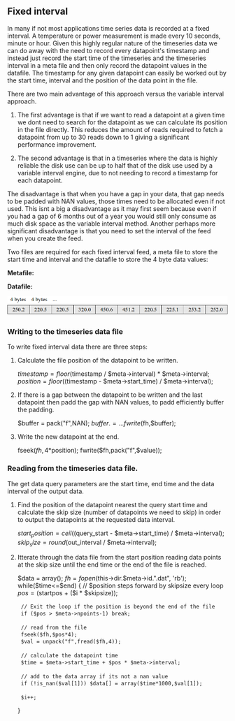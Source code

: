 ## Fixed interval

In many if not most applications time series data is recorded at a fixed interval. A temperature or power measurement is made every 10 seconds, minute or hour. Given this highly regular nature of the timeseries data we can do away with the need to record every datapoint's timestamp and instead just record the start time of the timeseries and the timeseries interval in a meta file and then only record the datapoint values in the datafile. The timestamp for any given datapoint can easily be worked out by the start time, interval and the position of the data point in the file.

There are two main advantage of this approach versus the variable interval approach. 

1. The first advantage is that if we want to read a datapoint at a given time we dont need to search for the datapoint as we can calculate its position in the file directly. This reduces  the amount of reads required to fetch a datapoint from up to 30 reads down to 1 giving a significant performance improvement.

2. The second advantage is that in a timeseries where the data is highly reliable the disk use can be up to half that of the disk use used by a variable interval engine, due to not needing to record a timestamp for each datapoint.

The disadvantage is that when you have a gap in your data, that gap needs to be padded with NAN values, those times need to be allocated even if not used. This isnt a big a disadvantage as it may first seem because even if you had a gap of 6 months out of a year you would still only consume as much disk space as the variable interval method. Another perhaps more significant disadvantage is that you need to set the interval of the feed when you create the feed.

Two files are required for each fixed interval feed, a meta file to store the start time and interval and the datafile to store the 4 byte data values:

**Metafile:**

**Datafile:**

![Fixed Interval data file structure](files/fixedinterval.png)

### Writing to the timeseries data file

To write fixed interval data there are three steps:

1) Calculate the file position of the datapoint to be written.

    $timestamp = floor($timestamp / $meta->interval) * $meta->interval;
    $position = floor(($timestamp - $meta->start_time) / $meta->interval);

2) If there is a gap between the datapoint to be written and the last datapoint then padd the gap with NAN values, to padd efficiently buffer the padding.

    $buffer = pack("f",NAN);
    $buffer .= …
    fwrite($fh,$buffer);

3) Write the new datapoint at the end.

    fseek($fh,4*$position);
    fwrite($fh,pack("f",$value));

### Reading from the timeseries data file.

The get data query parameters are the start time, end time and the data interval of the output data.

1) Find the position of the datapoint nearest the query start time and calculate the skip size (number of datapoints we need to skip) in order to output the datapoints at the requested data interval.

    $start_position = ceil(($query_start - $meta->start_time) / $meta->interval);
    $skip_size = round($out_interval / $meta->interval);

2) Itterate through the data file from the start position reading data points at the skip size until the end time or the end of the file is reached.

    $data = array();
    $fh = fopen($this->dir.$meta->id.".dat", 'rb');
    while($time<=$end)
    {
        // $position steps forward by skipsize every loop
        $pos = ($startpos + ($i * $skipsize));
        
        // Exit the loop if the position is beyond the end of the file
        if ($pos > $meta->npoints-1) break;
        
        // read from the file
        fseek($fh,$pos*4);
        $val = unpack("f",fread($fh,4));
        
        // calculate the datapoint time
        $time = $meta->start_time + $pos * $meta->interval;

        // add to the data array if its not a nan value
        if (!is_nan($val[1])) $data[] = array($time*1000,$val[1]);
        
        $i++;
     }
